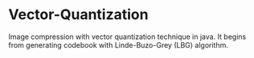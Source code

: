 # Vector-Quantization
Image compression with vector quantization technique in java. It begins from generating codebook with Linde-Buzo-Grey (LBG) algorithm.
  
